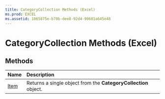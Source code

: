 ```yaml
---
title: CategoryCollection Methods (Excel)
ms.prod: EXCEL
ms.assetid: 1065875e-b70b-dee8-92d4-90601a645e48
---
```



# CategoryCollection Methods (Excel)

## Methods



|**Name**|**Description**|
|:-----|:-----|
|[Item](categorycollection-item-method-excel.md)|Returns a single object from the  **CategoryCollection** object.|

